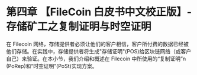 # 第四章 【FileCoin 白皮书中文校正版】-存储矿工之复制证明与时空证明

在 Filecoin 网络，存储提供者必须让他们的客户相信，客户所付费的数据已经被他们存储。在实践中，存储提供者将生成"存储证明"(POS)给区块链网络（或客户自己）来验证。在本小节，我们介绍和概述在 Filecoin 中所使用的“复制证明”n (PoRep)和“时空证明”(PoSt)实现方案。